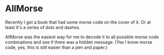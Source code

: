 # AllMorse

Recently I got a book that had some morse code on the cover of it. Or at least it's a series of dots and dashes.

AllMorse was the easiest way for me to decode it to all possible morse code combinations and see if there was a hidden message. (Yes I know morse code, yes, this is still easier than a pen and paper.)
